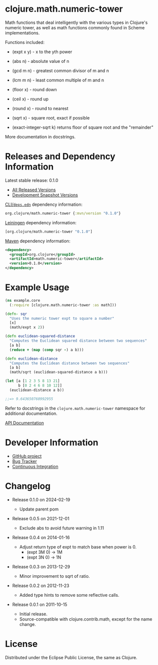 clojure.math.numeric-tower
========================================

Math functions that deal intelligently with the various
types in Clojure's numeric tower, as well as math functions
commonly found in Scheme implementations.

Functions included:

* (expt x y) - x to the yth power

* (abs n) - absolute value of n

* (gcd m n) - greatest common divisor of m and n

* (lcm m n) - least common multiple of m and n

* (floor x) - round down

* (ceil x) - round up

* (round x) - round to nearest

* (sqrt x) - square root, exact if possible

* (exact-integer-sqrt k) returns floor of square root and the "remainder"

More documentation in docstrings.

Releases and Dependency Information
========================================

Latest stable release: 0.1.0

* [All Released Versions](https://search.maven.org/#search%7Cgav%7C1%7Cg%3A%22org.clojure%22%20AND%20a%3A%22math.numeric-tower%22)
* [Development Snapshot Versions](https://oss.sonatype.org/index.html#nexus-search;gav~org.clojure~math.numeric-tower~~~)

[CLI/`deps.edn`](https://clojure.org/reference/deps_edn) dependency information:
```clojure
org.clojure/math.numeric-tower {:mvn/version "0.1.0"}
```

[Leiningen](https://github.com/technomancy/leiningen) dependency information:

```clojure
[org.clojure/math.numeric-tower "0.1.0"]
```

[Maven](https://maven.apache.org/) dependency information:

```xml
<dependency>
  <groupId>org.clojure</groupId>
  <artifactId>math.numeric-tower</artifactId>
  <version>0.1.0</version>
</dependency>
```

Example Usage
========================================

```clojure
(ns example.core
  (:require [clojure.math.numeric-tower :as math]))

(defn- sqr
  "Uses the numeric tower expt to square a number"
  [x]
  (math/expt x 2))

(defn euclidean-squared-distance
  "Computes the Euclidean squared distance between two sequences"
  [a b]
  (reduce + (map (comp sqr -) a b)))

(defn euclidean-distance
  "Computes the Euclidean distance between two sequences"
  [a b]
  (math/sqrt (euclidean-squared-distance a b)))

(let [a [1 2 3 5 8 13 21]
      b [0 2 4 6 8 10 12]]
  (euclidean-distance a b))

;;=> 9.643650760992955
```

Refer to docstrings in the `clojure.math.numeric-tower` namespace for
additional documentation.

[API Documentation](https://clojure.github.io/math.numeric-tower/)

Developer Information
========================================

* [GitHub project](https://github.com/clojure/math.numeric-tower)
* [Bug Tracker](https://clojure.atlassian.net/browse/MTOWER)
* [Continuous Integration](https://github.com/clojure/math.numeric-tower/actions/workflows/test.yml)


Changelog
========================================

* Release 0.1.0 on 2024-02-19
  * Update parent pom

* Release 0.0.5 on 2021-12-01
  * Exclude abs to avoid future warning in 1.11

* Release 0.0.4 on 2014-01-16
  * Adjust return type of expt to match base when power is 0.
	  * (expt 3M 0) -> 1M
	  * (expt 3N 0) -> 1N

* Release 0.0.3 on 2013-12-29
  * Minor improvement to sqrt of ratio.

* Release 0.0.2 on 2012-11-23
  * Added type hints to remove some reflective calls.

* Release 0.0.1 on 2011-10-15
  * Initial release.
  * Source-compatible with clojure.contrib.math, except for the name change.

License
========================================

Distributed under the Eclipse Public License, the same as Clojure.
